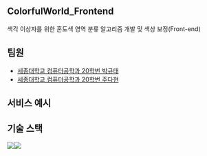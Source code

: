 ## ColorfulWorld_Frontend
색각 이상자를 위한 혼도색 영역 분류 알고리즘 개발 및 색상 보정(Front-end)

## 팀원
- [세종대학교 컴퓨터공학과 20학번 박규태][1]
- [세종대학교 컴퓨터공학과 20학번 주다현][2]


## 서비스 예시


## 기술 스택
<div style="display:flex">
  <img src="https://img.shields.io/badge/Figma-F24E1E?style=for-the-badge&logo=Figma&logoColor=white"> 
  <img src="https://img.shields.io/badge/React-61DAFB?style=for-the-badge&logo=React&logoColor=white"> 
</div>






[1]: https://github.com/KyuTae98
[2]: https://github.com/judahhh

